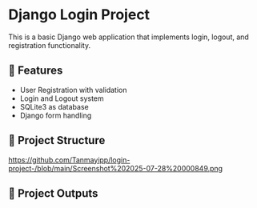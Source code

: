 # Django Login Project

This is a basic Django web application that implements login, logout, and registration functionality.

## 🔧 Features

- User Registration with validation
- Login and Logout system
- SQLite3 as database
- Django form handling
## 📁 Project Structure
https://github.com/Tanmayipp/login-project-/blob/main/Screenshot%202025-07-28%20000849.png

## 📁 Project Outputs
